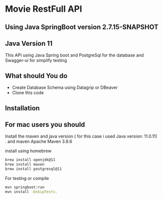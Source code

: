 # Movie RestFull API
## Using Java SpringBoot version 2.7.15-SNAPSHOT
## Java Version 11

This API using Java Spring boot and PostgreSql for the database and Swagger-ui for simplify testing 

## What should You do 

- Create Database Schema using Datagrip or DBeaver
- Clone this code

## Installation
## For mac users you should

Install the maven and java version ( for this case i used Java version: 11.0.11) .
and maven Apache Maven 3.8.6

install using homebrew
```sh
brew install openjdk@11
brew install maven
brew install postgresql@11
```

For testing or compile

```sh
mvn springboot:run
mvn install -DskipTests.
```
